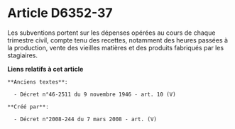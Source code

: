 # Article D6352-37

Les subventions portent sur les dépenses opérées au cours de chaque trimestre civil, compte tenu des recettes, notamment des
heures passées à la production, vente des vieilles matières et des produits fabriqués par les stagiaires.

**Liens relatifs à cet article**

	**Anciens textes**:

	  - Décret n°46-2511 du 9 novembre 1946 - art. 10 (V)

	**Créé par**:

	  - Décret n°2008-244 du 7 mars 2008 - art. (V)
